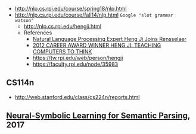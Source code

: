 * http://nlp.cs.rpi.edu/course/spring18/nlp.html
* http://nlp.cs.rpi.edu/course/fall14/nlp.html `Google "slot grammar watson"`
  * http://nlp.cs.rpi.edu/hengji.html
  * References
    * [Natural Language Processing Expert Heng Ji Joins Rensselaer](https://science.rpi.edu/itws/news/natural-language-processing-expert-heng-ji-joins-rensselaer)
    * [2012 CAREER AWARD WINNER HENG JI: TEACHING COMPUTERS TO THINK](http://www1.cuny.edu/mu/research/2012/12/12/2012-career-award-winner-heng-ji-teaching-computers-to-think/)
    * https://tw.rpi.edu/web/person/hengji
    * https://faculty.rpi.edu/node/35983
## CS114n
* http://web.stanford.edu/class/cs224n/reports.html

## [Neural-Symbolic Learning for Semantic Parsing](https://tel.archives-ouvertes.fr/tel-01699569/document), 2017
